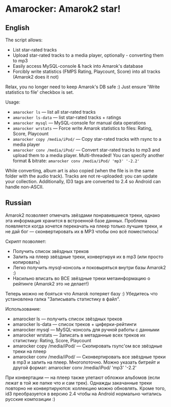 # Amarocker: Amarok2 star!

## English

The script allows:

* List star-rated tracks
* Upload star-rated tracks to a media player, optionally - converting them to mp3
* Easily access MySQL-console & hack into Amarok's database
* Forcibly write statistics (FMPS Rating, Playcount, Score) into all tracks (Amarok2 does it not)

Relax, you no longer need to keep Amarok's DB safe :) Just ensure 'Write statistics to file' checkbox is set.

Usage:

* `amarocker ls` — list all star-rated tracks
* `amarocker ls-data` — list star-rated tracks + ratings
* `amarocker mysql` — MySQL-console for manual data operations
* `amarocker wrstats` — Force write Amarok statistics to files: Rating, Score, Playcount
* `amarocker copy /media/iPod/` — Copy star-rated tracks with rsync to a media player
* `amarocker conv /media/iPod/` — Convert star-rated tracks to mp3 and upload them to a media player. Multi-threaded! You can specify another format & bitrate: `amarocker conv /media/iPod/ 'mp3' '-2.2'`

While converting, album art is also copied (when the file is in the same folder with the audio track). Tracks are not re-uploaded: you can update your collection. Additionally, ID3 tags are converted to 2.4 so Android can handle non-ASCII.

## Russian

Amarok2 позволяет отмечать звёздами понравившиеся треки, однако эта информация хранится в встроенной базе данных. Проблема появляется когда хочется перекачать на плеер только лучшие треки, и не дай бог — сконвертировать их в MP3 чтобы оно всё поместилось!

Скрипт позволяет:

* Получить список звёздных треков
* Залить на плеер звёздные треки, конвертируя их в mp3 (или просто копировать)
* Легко получить mysql-консоль и поковыряться внутри базы Amarok2 :)
* Насильно вписать во ВСЕ звёздные треки метаинформацию о рейтинге (Amarok2 это не делает!)

Теперь можно не бояться что Amarok потеряет базу :) Убедитесь что установлена галка "Записывать статистику в файл".

Использование:

* amarocker ls — получить список звёздных треков
* amarocker ls-data — список треков + циферки-рейтинги
* amarocker mysql — MySQL-консоль для ручной работы с данными
* amarocker wrstats — Записать в метаданные всех треков их статистику: Rating, Score, Playcount
* amarocker copy /media/iPod/ — Скопировать rsync'ом все звёздные треки на плеер
* amarocker conv /media/iPod/ — Сконвертировать все звёздные треки в mp3 и залить на плеер. Многопоточно. Можно указать битрейт и другой формат: amarocker conv /media/iPod/ 'mp3' '-2.2' 

При конвертации — на плеер также улетают обложки альбомов (если лежат в той же папке что и сам трек). Однажды закачанные треки повторно не конвертируются: коллекцию можно обновлять. Кроме того, id3 преобразуется в версию 2.4 чтобы на Android нормально читались русские композиции :)